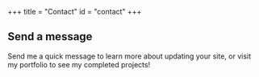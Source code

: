 +++
title = "Contact"
id = "contact"
+++

## Send a message

Send me a quick message to learn more about updating your site, or visit my portfolio to see my completed projects!
